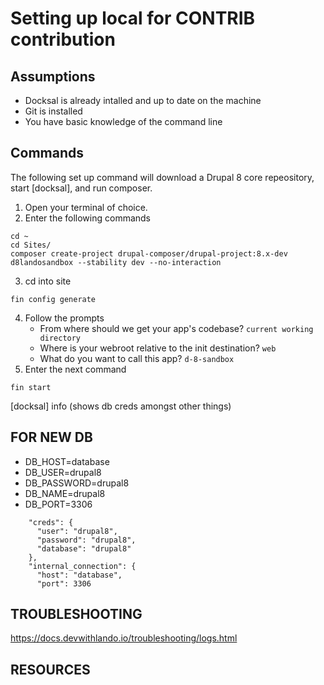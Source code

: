 # Setting up local for CONTRIB contribution

## Assumptions

 * Docksal is already intalled and up to date on the machine
 * Git is installed
 * You have basic knowledge of the command line

## Commands

The following set up command will download a Drupal 8 core repeository, start [docksal], and run composer.

   1. Open your terminal of choice.
   2. Enter the following commands
    
```
cd ~
cd Sites/
composer create-project drupal-composer/drupal-project:8.x-dev d8landosandbox --stability dev --no-interaction
```

   3. cd into site

```
fin config generate
```

   4. Follow the prompts
      * From where should we get your app's codebase? `current working directory`
      * Where is your webroot relative to the init destination? `web`
      * What do you want to call this app? `d-8-sandbox`
   5. Enter the next command

```
fin start
```

[docksal] info (shows db creds amongst other things)

## FOR NEW DB

 * DB_HOST=database
 * DB_USER=drupal8
 * DB_PASSWORD=drupal8
 * DB_NAME=drupal8
 * DB_PORT=3306
 
```
    "creds": {
      "user": "drupal8",
      "password": "drupal8",
      "database": "drupal8"
    },
    "internal_connection": {
      "host": "database",
      "port": 3306
 ```
      

## TROUBLESHOOTING

https://docs.devwithlando.io/troubleshooting/logs.html

## RESOURCES
